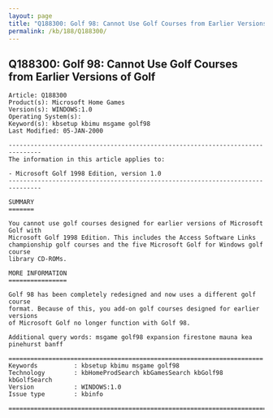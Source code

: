 ```yaml
---
layout: page
title: "Q188300: Golf 98: Cannot Use Golf Courses from Earlier Versions of Golf"
permalink: /kb/188/Q188300/
---
```


## Q188300: Golf 98: Cannot Use Golf Courses from Earlier Versions of Golf

	Article: Q188300
	Product(s): Microsoft Home Games
	Version(s): WINDOWS:1.0
	Operating System(s): 
	Keyword(s): kbsetup kbimu msgame golf98
	Last Modified: 05-JAN-2000
	
	-------------------------------------------------------------------------------
	The information in this article applies to:
	
	- Microsoft Golf 1998 Edition, version 1.0 
	-------------------------------------------------------------------------------
	
	SUMMARY
	=======
	
	You cannot use golf courses designed for earlier versions of Microsoft Golf with
	Microsoft Golf 1998 Edition. This includes the Access Software Links
	championship golf courses and the five Microsoft Golf for Windows golf course
	library CD-ROMs.
	
	MORE INFORMATION
	================
	
	Golf 98 has been completely redesigned and now uses a different golf course
	format. Because of this, you add-on golf courses designed for earlier versions
	of Microsoft Golf no longer function with Golf 98.
	
	Additional query words: msgame golf98 expansion firestone mauna kea pinehurst banff
	
	======================================================================
	Keywords          : kbsetup kbimu msgame golf98 
	Technology        : kbHomeProdSearch kbGamesSearch kbGolf98 kbGolfSearch
	Version           : WINDOWS:1.0
	Issue type        : kbinfo
	
	=============================================================================
	
